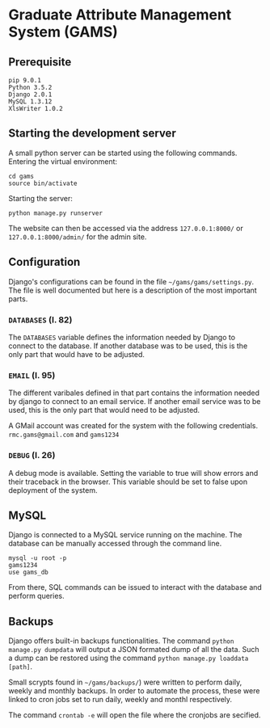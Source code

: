 # Graduate Attribute Management System (GAMS)

## Prerequisite
```
pip 9.0.1
Python 3.5.2
Django 2.0.1
MySQL 1.3.12
XlsWriter 1.0.2
```

## Starting the development server
A small python server can be started using the following commands.
Entering the virtual environment:
```
cd gams
source bin/activate
```
Starting the server:
```
python manage.py runserver
```

The website can then be accessed via the address `127.0.0.1:8000/` or `127.0.0.1:8000/admin/` for the admin site.

## Configuration
Django's configurations can be found in the file `~/gams/gams/settings.py`. The file is well documented but here is a description of the most important parts.

### `DATABASES` (l. 82)
The `DATABASES` variable defines the information needed by Django to connect to the database. If another database was to be used, this is the only part that would have to be adjusted.

### `EMAIL` (l. 95)
The different varibales defined in that part contains the information needed by django to connect to an email service. If another email service was to be used, this is the only part that would need to be adjusted. 

A GMail account was created for the system with the following credentials. `rmc.gams@gmail.com` and `gams1234`

### `DEBUG` (l. 26)
A debug mode is available. Setting the variable to true will show errors and their traceback in the browser. This variable should be set to false upon deployment of the system.

## MySQL
Django is connected to a MySQL service running on the machine. The database can be manually accessed through the command line.
```
mysql -u root -p
gams1234
use gams_db
```
From there, SQL commands can be issued to interact with the database and perform queries.

## Backups
Django offers built-in backups functionalities. The command `python manage.py dumpdata` will output a JSON formated dump of all the data. Such a dump can be restored using the command `python manage.py loaddata [path]`.

Small scrypts found in `~/gams/backups/`) were written to perform daily, weekly and monthly backups. In order to automate the process, these were linked to cron jobs set to run daily, weekly and monthl respectively.

The command `crontab -e` will open the file where the cronjobs are secified.


